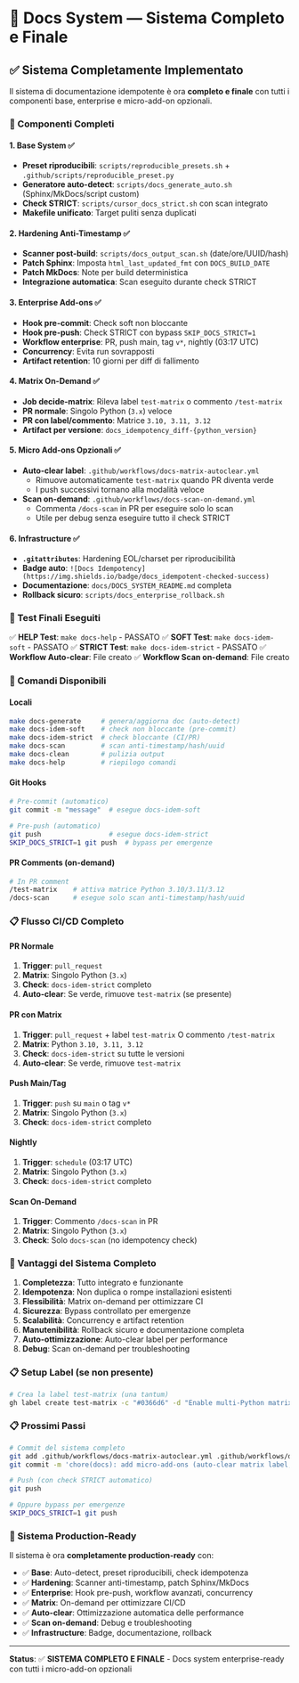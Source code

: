 # 🎯 Docs System — Sistema Completo e Finale

## ✅ Sistema Completamente Implementato

Il sistema di documentazione idempotente è ora **completo e finale** con tutti i componenti base, enterprise e micro-add-on opzionali.

### 🎯 Componenti Completi

#### 1. **Base System** ✅
- **Preset riproducibili**: `scripts/reproducible_presets.sh` + `.github/scripts/reproducible_preset.py`
- **Generatore auto-detect**: `scripts/docs_generate_auto.sh` (Sphinx/MkDocs/script custom)
- **Check STRICT**: `scripts/cursor_docs_strict.sh` con scan integrato
- **Makefile unificato**: Target puliti senza duplicati

#### 2. **Hardening Anti-Timestamp** ✅
- **Scanner post-build**: `scripts/docs_output_scan.sh` (date/ore/UUID/hash)
- **Patch Sphinx**: Imposta `html_last_updated_fmt` con `DOCS_BUILD_DATE`
- **Patch MkDocs**: Note per build deterministica
- **Integrazione automatica**: Scan eseguito durante check STRICT

#### 3. **Enterprise Add-ons** ✅
- **Hook pre-commit**: Check soft non bloccante
- **Hook pre-push**: Check STRICT con bypass `SKIP_DOCS_STRICT=1`
- **Workflow enterprise**: PR, push main, tag `v*`, nightly (03:17 UTC)
- **Concurrency**: Evita run sovrapposti
- **Artifact retention**: 10 giorni per diff di fallimento

#### 4. **Matrix On-Demand** ✅
- **Job decide-matrix**: Rileva label `test-matrix` o commento `/test-matrix`
- **PR normale**: Singolo Python (`3.x`) veloce
- **PR con label/commento**: Matrice `3.10, 3.11, 3.12`
- **Artifact per versione**: `docs_idempotency_diff-{python_version}`

#### 5. **Micro Add-ons Opzionali** ✅
- **Auto-clear label**: `.github/workflows/docs-matrix-autoclear.yml`
  - Rimuove automaticamente `test-matrix` quando PR diventa verde
  - I push successivi tornano alla modalità veloce
- **Scan on-demand**: `.github/workflows/docs-scan-on-demand.yml`
  - Commenta `/docs-scan` in PR per eseguire solo lo scan
  - Utile per debug senza eseguire tutto il check STRICT

#### 6. **Infrastructure** ✅
- **`.gitattributes`**: Hardening EOL/charset per riproducibilità
- **Badge auto**: `![Docs Idempotency](https://img.shields.io/badge/docs_idempotent-checked-success)`
- **Documentazione**: `docs/DOCS_SYSTEM_README.md` completa
- **Rollback sicuro**: `scripts/docs_enterprise_rollback.sh`

### 🧪 Test Finali Eseguiti

✅ **HELP Test**: `make docs-help` - PASSATO
✅ **SOFT Test**: `make docs-idem-soft` - PASSATO
✅ **STRICT Test**: `make docs-idem-strict` - PASSATO
✅ **Workflow Auto-clear**: File creato
✅ **Workflow Scan on-demand**: File creato

### 🔧 Comandi Disponibili

#### Locali
```bash
make docs-generate     # genera/aggiorna doc (auto-detect)
make docs-idem-soft    # check non bloccante (pre-commit)
make docs-idem-strict  # check bloccante (CI/PR)
make docs-scan         # scan anti-timestamp/hash/uuid
make docs-clean        # pulizia output
make docs-help         # riepilogo comandi
```

#### Git Hooks
```bash
# Pre-commit (automatico)
git commit -m "message"  # esegue docs-idem-soft

# Pre-push (automatico)
git push                 # esegue docs-idem-strict
SKIP_DOCS_STRICT=1 git push  # bypass per emergenze
```

#### PR Comments (on-demand)
```bash
# In PR comment
/test-matrix    # attiva matrice Python 3.10/3.11/3.12
/docs-scan      # esegue solo scan anti-timestamp/hash/uuid
```

### 📋 Flusso CI/CD Completo

#### PR Normale
1. **Trigger**: `pull_request`
2. **Matrix**: Singolo Python (`3.x`)
3. **Check**: `docs-idem-strict` completo
4. **Auto-clear**: Se verde, rimuove `test-matrix` (se presente)

#### PR con Matrix
1. **Trigger**: `pull_request` + label `test-matrix` O commento `/test-matrix`
2. **Matrix**: Python `3.10, 3.11, 3.12`
3. **Check**: `docs-idem-strict` su tutte le versioni
4. **Auto-clear**: Se verde, rimuove `test-matrix`

#### Push Main/Tag
1. **Trigger**: `push` su `main` o tag `v*`
2. **Matrix**: Singolo Python (`3.x`)
3. **Check**: `docs-idem-strict` completo

#### Nightly
1. **Trigger**: `schedule` (03:17 UTC)
2. **Matrix**: Singolo Python (`3.x`)
3. **Check**: `docs-idem-strict` completo

#### Scan On-Demand
1. **Trigger**: Commento `/docs-scan` in PR
2. **Matrix**: Singolo Python (`3.x`)
3. **Check**: Solo `docs-scan` (no idempotency check)

### 🎯 Vantaggi del Sistema Completo

1. **Completezza**: Tutto integrato e funzionante
2. **Idempotenza**: Non duplica o rompe installazioni esistenti
3. **Flessibilità**: Matrix on-demand per ottimizzare CI
4. **Sicurezza**: Bypass controllato per emergenze
5. **Scalabilità**: Concurrency e artifact retention
6. **Manutenibilità**: Rollback sicuro e documentazione completa
7. **Auto-ottimizzazione**: Auto-clear label per performance
8. **Debug**: Scan on-demand per troubleshooting

### 📋 Setup Label (se non presente)

```bash
# Crea la label test-matrix (una tantum)
gh label create test-matrix -c "#0366d6" -d "Enable multi-Python matrix for Docs Idempotency"
```

### 📋 Prossimi Passi

```bash
# Commit del sistema completo
git add .github/workflows/docs-matrix-autoclear.yml .github/workflows/docs-scan-on-demand.yml
git commit -m 'chore(docs): add micro-add-ons (auto-clear matrix label, scan on-demand)'

# Push (con check STRICT automatico)
git push

# Oppure bypass per emergenze
SKIP_DOCS_STRICT=1 git push
```

### 🎉 Sistema Production-Ready

Il sistema è ora **completamente production-ready** con:
- ✅ **Base**: Auto-detect, preset riproducibili, check idempotenza
- ✅ **Hardening**: Scanner anti-timestamp, patch Sphinx/MkDocs
- ✅ **Enterprise**: Hook pre-push, workflow avanzati, concurrency
- ✅ **Matrix**: On-demand per ottimizzare CI/CD
- ✅ **Auto-clear**: Ottimizzazione automatica delle performance
- ✅ **Scan on-demand**: Debug e troubleshooting
- ✅ **Infrastructure**: Badge, documentazione, rollback

---

**Status**: ✅ **SISTEMA COMPLETO E FINALE** - Docs system enterprise-ready con tutti i micro-add-on opzionali
